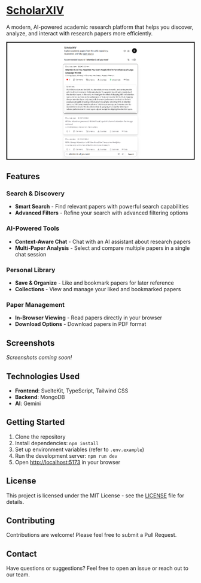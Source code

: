 # [ScholarXIV](https://scholarxiv.com)

A modern, AI-powered academic research platform that helps you discover, analyze, and interact with research papers more efficiently.

![Homepage](./static/screenshots/home.jpg)

## Features

### Search & Discovery

- **Smart Search** - Find relevant papers with powerful search capabilities
- **Advanced Filters** - Refine your search with advanced filtering options

### AI-Powered Tools

- **Context-Aware Chat** - Chat with an AI assistant about research papers
- **Multi-Paper Analysis** - Select and compare multiple papers in a single chat session

### Personal Library

- **Save & Organize** - Like and bookmark papers for later reference
- **Collections** - View and manage your liked and bookmarked papers

### Paper Management

- **In-Browser Viewing** - Read papers directly in your browser
- **Download Options** - Download papers in PDF format

## Screenshots

_Screenshots coming soon!_

<!-- Add your screenshots here once available -->
<!-- Example:
![Homepage](screenshots/homepage.png)
![Search Results](screenshots/search.png)
-->

## Technologies Used

- **Frontend**: SvelteKit, TypeScript, Tailwind CSS
- **Backend**: MongoDB
- **AI**: Gemini

## Getting Started

1. Clone the repository
2. Install dependencies: `npm install`
3. Set up environment variables (refer to `.env.example`)
4. Run the development server: `npm run dev`
5. Open [http://localhost:5173](http://localhost:5173) in your browser

## License

This project is licensed under the MIT License - see the [LICENSE](LICENSE) file for details.

## Contributing

Contributions are welcome! Please feel free to submit a Pull Request.

## Contact

Have questions or suggestions? Feel free to open an issue or reach out to our team.
